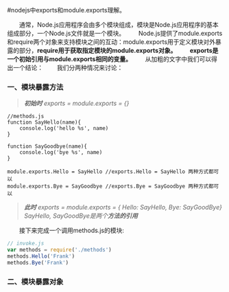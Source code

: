 #nodejs中exports和module.exports理解。

　　通常，Node.js应用程序会由多个模块组成，模块是Node.js应用程序的基本组成部分，一个Node.js文件就是一个模块。
　　Node.js提供了module.exports和require两个对象来支持模块之间的互动：module.exports用于定义模块对外暴露的部分，**require用于获取指定模块的module.exports对象。
　　exports是一个初始引用与module.exports相同的变量。**
　　从加粗的文字中我们可以得出一个结论：
　　我们分两种情况来讨论：
### 一、模块暴露方法
> ***初始时** exports = module.exports = {}*
```javascrpit
//methods.js
function SayHello(name){
	console.log('hello %s', name)
}

function SayGoodbye(name){
	console.log('bye %s', name)
}

module.exports.Hello = SayHello //exports.Hello = SayHello 两种方式都可以
module.exports.Bye = SayGoodbye //exports.Bye = SayGoodbye 两种方式都可以
```

>***此时** exports = module.exports = { Hello: SayHello, Bye: SayGoodBye}*
*SayHello, SayGoodBye是两个**方法的引用***

　　接下来完成一个调用methods.js的模块:
```js
// invoke.js
var methods = require('./methods')
methods.Hello('Frank')
methods.Bye('Frank')
```

### 二、模块暴露对象


